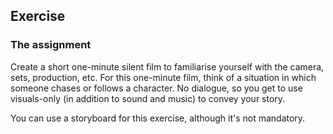 ## Exercise

### The assignment

Create a short one-minute silent film to familiarise yourself with the camera, sets, production, etc. For this one-minute film, think of a situation in which someone chases or follows a character. No dialogue, so you get to use visuals-only (in addition to sound and music) to convey your story.

You can use a storyboard for this exercise, although it's not mandatory.